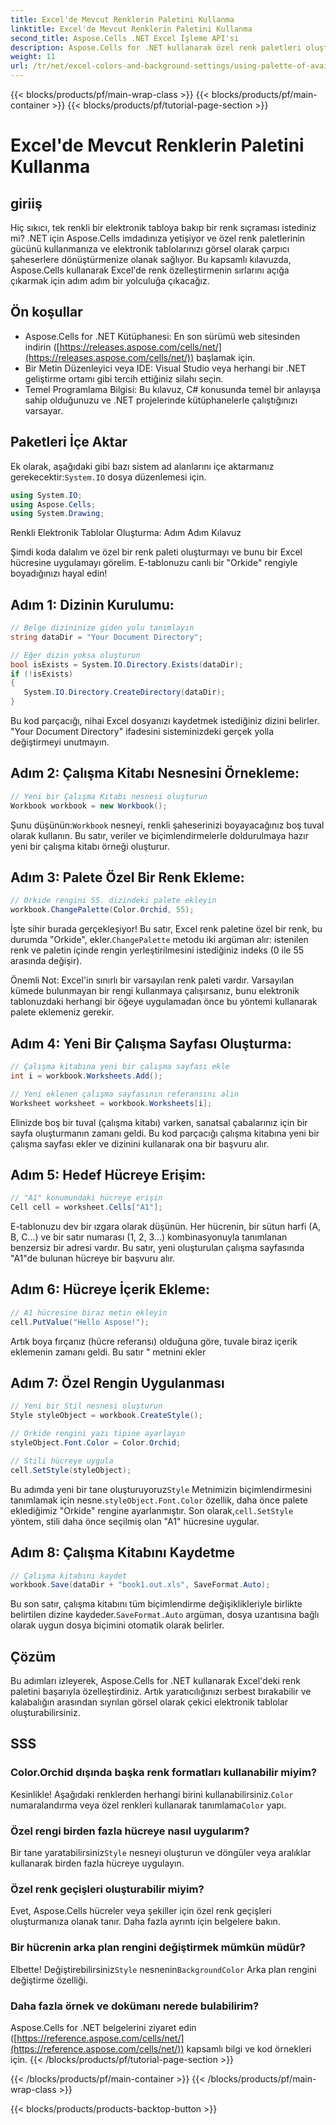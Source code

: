 ```yaml
---
title: Excel'de Mevcut Renklerin Paletini Kullanma
linktitle: Excel'de Mevcut Renklerin Paletini Kullanma
second_title: Aspose.Cells .NET Excel İşleme API'si
description: Aspose.Cells for .NET kullanarak özel renk paletleri oluşturmayı ve bunları Excel elektronik tablolarınıza uygulamayı öğrenin. Canlı renkler ve biçimlendirme seçenekleriyle verilerinizin görsel çekiciliğini artırın.
weight: 11
url: /tr/net/excel-colors-and-background-settings/using-palette-of-available-colors/
---
```


{{< blocks/products/pf/main-wrap-class >}}
{{< blocks/products/pf/main-container >}}
{{< blocks/products/pf/tutorial-page-section >}}

# Excel'de Mevcut Renklerin Paletini Kullanma

## giriiş
Hiç sıkıcı, tek renkli bir elektronik tabloya bakıp bir renk sıçraması istediniz mi? .NET için Aspose.Cells imdadınıza yetişiyor ve özel renk paletlerinin gücünü kullanmanıza ve elektronik tablolarınızı görsel olarak çarpıcı şaheserlere dönüştürmenize olanak sağlıyor. Bu kapsamlı kılavuzda, Aspose.Cells kullanarak Excel'de renk özelleştirmenin sırlarını açığa çıkarmak için adım adım bir yolculuğa çıkacağız. 

## Ön koşullar

- Aspose.Cells for .NET Kütüphanesi: En son sürümü web sitesinden indirin ([https://releases.aspose.com/cells/net/](https://releases.aspose.com/cells/net/)) başlamak için. 
- Bir Metin Düzenleyici veya IDE: Visual Studio veya herhangi bir .NET geliştirme ortamı gibi tercih ettiğiniz silahı seçin. 
- Temel Programlama Bilgisi: Bu kılavuz, C# konusunda temel bir anlayışa sahip olduğunuzu ve .NET projelerinde kütüphanelerle çalıştığınızı varsayar.

## Paketleri İçe Aktar

 Ek olarak, aşağıdaki gibi bazı sistem ad alanlarını içe aktarmanız gerekecektir:`System.IO` dosya düzenlemesi için. 

```csharp
using System.IO;
using Aspose.Cells;
using System.Drawing;
```

Renkli Elektronik Tablolar Oluşturma: Adım Adım Kılavuz

Şimdi koda dalalım ve özel bir renk paleti oluşturmayı ve bunu bir Excel hücresine uygulamayı görelim. E-tablonuzu canlı bir "Orkide" rengiyle boyadığınızı hayal edin!

## Adım 1: Dizinin Kurulumu:

```csharp
// Belge dizininize giden yolu tanımlayın
string dataDir = "Your Document Directory";

// Eğer dizin yoksa oluşturun
bool isExists = System.IO.Directory.Exists(dataDir);
if (!isExists)
{
   System.IO.Directory.CreateDirectory(dataDir);
}
```

Bu kod parçacığı, nihai Excel dosyanızı kaydetmek istediğiniz dizini belirler. "Your Document Directory" ifadesini sisteminizdeki gerçek yolla değiştirmeyi unutmayın.

## Adım 2: Çalışma Kitabı Nesnesini Örnekleme:

```csharp
// Yeni bir Çalışma Kitabı nesnesi oluşturun
Workbook workbook = new Workbook();
```

 Şunu düşünün:`Workbook` nesneyi, renkli şaheserinizi boyayacağınız boş tuval olarak kullanın. Bu satır, veriler ve biçimlendirmelerle doldurulmaya hazır yeni bir çalışma kitabı örneği oluşturur.

## Adım 3: Palete Özel Bir Renk Ekleme:

```csharp
// Orkide rengini 55. dizindeki palete ekleyin
workbook.ChangePalette(Color.Orchid, 55);
```

İşte sihir burada gerçekleşiyor! Bu satır, Excel renk paletine özel bir renk, bu durumda "Orkide", ekler.`ChangePalette` metodu iki argüman alır: istenilen renk ve paletin içinde rengin yerleştirilmesini istediğiniz indeks (0 ile 55 arasında değişir). 

Önemli Not: Excel'in sınırlı bir varsayılan renk paleti vardır. Varsayılan kümede bulunmayan bir rengi kullanmaya çalışırsanız, bunu elektronik tablonuzdaki herhangi bir öğeye uygulamadan önce bu yöntemi kullanarak palete eklemeniz gerekir.

## Adım 4: Yeni Bir Çalışma Sayfası Oluşturma:

```csharp
// Çalışma kitabına yeni bir çalışma sayfası ekle
int i = workbook.Worksheets.Add();

// Yeni eklenen çalışma sayfasının referansını alın
Worksheet worksheet = workbook.Worksheets[i];
```

Elinizde boş bir tuval (çalışma kitabı) varken, sanatsal çabalarınız için bir sayfa oluşturmanın zamanı geldi. Bu kod parçacığı çalışma kitabına yeni bir çalışma sayfası ekler ve dizinini kullanarak ona bir başvuru alır.

## Adım 5: Hedef Hücreye Erişim:

```csharp
// "A1" konumundaki hücreye erişin
Cell cell = worksheet.Cells["A1"];
```

E-tablonuzu dev bir ızgara olarak düşünün. Her hücrenin, bir sütun harfi (A, B, C...) ve bir satır numarası (1, 2, 3...) kombinasyonuyla tanımlanan benzersiz bir adresi vardır. Bu satır, yeni oluşturulan çalışma sayfasında "A1"de bulunan hücreye bir başvuru alır.

## Adım 6: Hücreye İçerik Ekleme:

```csharp
// A1 hücresine biraz metin ekleyin
cell.PutValue("Hello Aspose!");
```

Artık boya fırçanız (hücre referansı) olduğuna göre, tuvale biraz içerik eklemenin zamanı geldi. Bu satır " metnini ekler

## Adım 7: Özel Rengin Uygulanması

```csharp
// Yeni bir Stil nesnesi oluşturun
Style styleObject = workbook.CreateStyle();

// Orkide rengini yazı tipine ayarlayın
styleObject.Font.Color = Color.Orchid;

// Stili hücreye uygula
cell.SetStyle(styleObject);
```

 Bu adımda yeni bir tane oluşturuyoruz`Style` Metnimizin biçimlendirmesini tanımlamak için nesne.`styleObject.Font.Color` özellik, daha önce palete eklediğimiz "Orkide" rengine ayarlanmıştır. Son olarak,`cell.SetStyle` yöntem, stili daha önce seçilmiş olan "A1" hücresine uygular.

## Adım 8: Çalışma Kitabını Kaydetme

```csharp
// Çalışma kitabını kaydet
workbook.Save(dataDir + "book1.out.xls", SaveFormat.Auto);
```

Bu son satır, çalışma kitabını tüm biçimlendirme değişiklikleriyle birlikte belirtilen dizine kaydeder.`SaveFormat.Auto` argüman, dosya uzantısına bağlı olarak uygun dosya biçimini otomatik olarak belirler.

## Çözüm

Bu adımları izleyerek, Aspose.Cells for .NET kullanarak Excel'deki renk paletini başarıyla özelleştirdiniz. Artık yaratıcılığınızı serbest bırakabilir ve kalabalığın arasından sıyrılan görsel olarak çekici elektronik tablolar oluşturabilirsiniz. 

## SSS

### Color.Orchid dışında başka renk formatları kullanabilir miyim?
 Kesinlikle! Aşağıdaki renklerden herhangi birini kullanabilirsiniz.`Color` numaralandırma veya özel renkleri kullanarak tanımlama`Color` yapı.

### Özel rengi birden fazla hücreye nasıl uygularım?
 Bir tane yaratabilirsiniz`Style` nesneyi oluşturun ve döngüler veya aralıklar kullanarak birden fazla hücreye uygulayın.

### Özel renk geçişleri oluşturabilir miyim?
Evet, Aspose.Cells hücreler veya şekiller için özel renk geçişleri oluşturmanıza olanak tanır. Daha fazla ayrıntı için belgelere bakın.

### Bir hücrenin arka plan rengini değiştirmek mümkün müdür?
Elbette! Değiştirebilirsiniz`Style` nesnenin`BackgroundColor` Arka plan rengini değiştirme özelliği.

### Daha fazla örnek ve dokümanı nerede bulabilirim?
Aspose.Cells for .NET belgelerini ziyaret edin ([https://reference.aspose.com/cells/net/](https://reference.aspose.com/cells/net/)) kapsamlı bilgi ve kod örnekleri için.
{{< /blocks/products/pf/tutorial-page-section >}}

{{< /blocks/products/pf/main-container >}}
{{< /blocks/products/pf/main-wrap-class >}}

{{< blocks/products/products-backtop-button >}}
